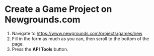 # Create a Game Project on Newgrounds.com

1. Navigate to <https://www.newgrounds.com/projects/games/new>
2. Fill in the form as much as you can, then scroll to the bottom of the page.
3. Press the **API Tools** button.
